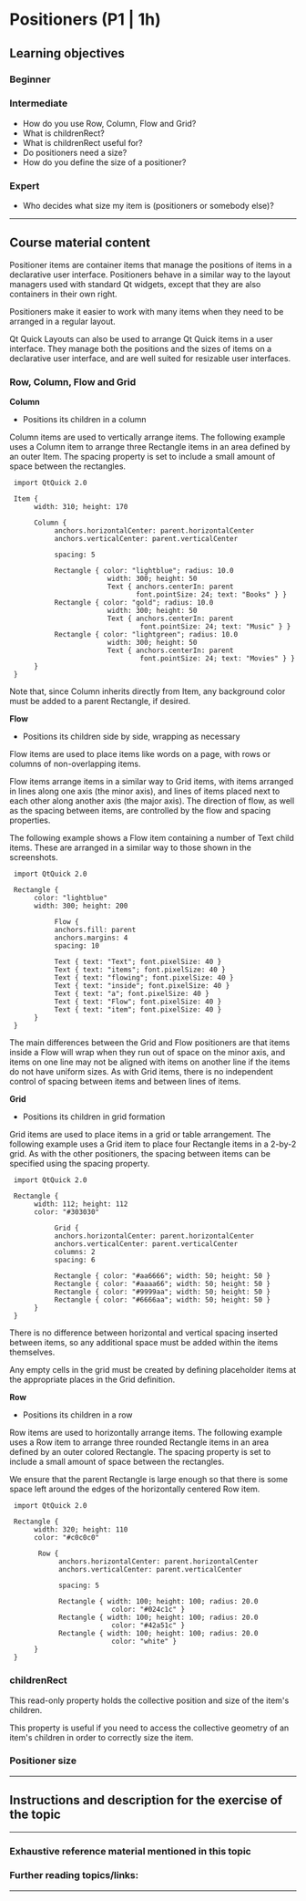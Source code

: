# Positioners (P1 | 1h)

## Learning objectives

### Beginner

### Intermediate

* How do you use Row, Column, Flow and Grid?
* What is childrenRect?
* What is childrenRect useful for?
* Do positioners need a size?
* How do you define the size of a positioner?

### Expert

* Who decides what size my item is (positioners or somebody else)?

***

## Course material content

Positioner items are container items that manage the positions of items in a declarative user interface. Positioners behave in a similar way to the layout managers used with standard Qt widgets, except that they are also containers in their own right.

Positioners make it easier to work with many items when they need to be arranged in a regular layout.

Qt Quick Layouts can also be used to arrange Qt Quick items in a user interface. They manage both the positions and the sizes of items on a declarative user interface, and are well suited for resizable user interfaces.

### Row, Column, Flow and Grid

**Column**  

* Positions its children in a column

Column items are used to vertically arrange items. The following example uses a Column item to arrange three Rectangle items in an area defined by an outer Item. The spacing property is set to include a small amount of space between the rectangles.

     import QtQuick 2.0

     Item {
          width: 310; height: 170

          Column {
               anchors.horizontalCenter: parent.horizontalCenter
               anchors.verticalCenter: parent.verticalCenter

               spacing: 5

               Rectangle { color: "lightblue"; radius: 10.0
                            width: 300; height: 50
                            Text { anchors.centerIn: parent
                                   font.pointSize: 24; text: "Books" } }
               Rectangle { color: "gold"; radius: 10.0
                            width: 300; height: 50
                            Text { anchors.centerIn: parent
                                    font.pointSize: 24; text: "Music" } }
               Rectangle { color: "lightgreen"; radius: 10.0
                            width: 300; height: 50
                            Text { anchors.centerIn: parent
                                    font.pointSize: 24; text: "Movies" } }
          }
     }

Note that, since Column inherits directly from Item, any background color must be added to a parent Rectangle, if desired.

**Flow**  

* Positions its children side by side, wrapping as necessary

Flow items are used to place items like words on a page, with rows or columns of non-overlapping items.

Flow items arrange items in a similar way to Grid items, with items arranged in lines along one axis (the minor axis), and lines of items placed next to each other along another axis (the major axis). The direction of flow, as well as the spacing between items, are controlled by the flow and spacing properties.

The following example shows a Flow item containing a number of Text child items. These are arranged in a similar way to those shown in the screenshots.

     import QtQuick 2.0

     Rectangle {
          color: "lightblue"
          width: 300; height: 200

               Flow {
               anchors.fill: parent
               anchors.margins: 4
               spacing: 10

               Text { text: "Text"; font.pixelSize: 40 }
               Text { text: "items"; font.pixelSize: 40 }
               Text { text: "flowing"; font.pixelSize: 40 }
               Text { text: "inside"; font.pixelSize: 40 }
               Text { text: "a"; font.pixelSize: 40 }
               Text { text: "Flow"; font.pixelSize: 40 }
               Text { text: "item"; font.pixelSize: 40 }
          }
     }

The main differences between the Grid and Flow positioners are that items inside a Flow will wrap when they run out of space on the minor axis, and items on one line may not be aligned with items on another line if the items do not have uniform sizes. As with Grid items, there is no independent control of spacing between items and between lines of items.

**Grid**  

* Positions its children in grid formation

Grid items are used to place items in a grid or table arrangement. The following example uses a Grid item to place four Rectangle items in a 2-by-2 grid. As with the other positioners, the spacing between items can be specified using the spacing property.

     import QtQuick 2.0

     Rectangle {
          width: 112; height: 112
          color: "#303030"

               Grid {
               anchors.horizontalCenter: parent.horizontalCenter
               anchors.verticalCenter: parent.verticalCenter
               columns: 2
               spacing: 6
  
               Rectangle { color: "#aa6666"; width: 50; height: 50 }
               Rectangle { color: "#aaaa66"; width: 50; height: 50 }
               Rectangle { color: "#9999aa"; width: 50; height: 50 }
               Rectangle { color: "#6666aa"; width: 50; height: 50 }
          }
     }

There is no difference between horizontal and vertical spacing inserted between items, so any additional space must be added within the items themselves.

Any empty cells in the grid must be created by defining placeholder items at the appropriate places in the Grid definition.

**Row**  

* Positions its children in a row

Row items are used to horizontally arrange items. The following example uses a Row item to arrange three rounded Rectangle items in an area defined by an outer colored Rectangle. The spacing property is set to include a small amount of space between the rectangles.

We ensure that the parent Rectangle is large enough so that there is some space left around the edges of the horizontally centered Row item.

     import QtQuick 2.0

     Rectangle {
          width: 320; height: 110
          color: "#c0c0c0"

           Row {
                anchors.horizontalCenter: parent.horizontalCenter
                anchors.verticalCenter: parent.verticalCenter

                spacing: 5

                Rectangle { width: 100; height: 100; radius: 20.0
                             color: "#024c1c" }
                Rectangle { width: 100; height: 100; radius: 20.0
                             color: "#42a51c" }
                Rectangle { width: 100; height: 100; radius: 20.0
                             color: "white" }
          }
     }

### childrenRect

This read-only property holds the collective position and size of the item's children.

This property is useful if you need to access the collective geometry of an item's children in order to correctly size the item.

### Positioner size

***

## Instructions and description for the exercise of the topic


***

### Exhaustive reference material mentioned in this topic


### Further reading topics/links:

***
